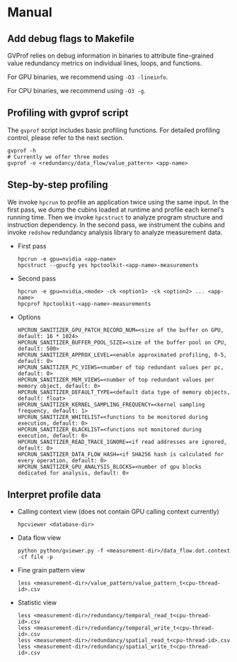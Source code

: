 # Manual

## Add debug flags to Makefile

GVProf relies on debug information in binaries to attribute fine-grained value redundancy metrics on individual lines, loops, and functions. 

For GPU binaries, we recommend using `-O3 -lineinfo`.

For CPU binaries, we recommend using `-O3 -g`.

## Profiling with gvprof script

The `gvprof` script includes basic profiling functions. For detailed profiling control, please refer to the next section.

```
gvprof -h
# Currently we offer three modes
gvprof -e <redundancy/data_flow/value_pattern> <app-name>
```

## Step-by-step profiling

We invoke `hpcrun` to profile an application twice using the same input.
In the first pass, we dump the cubins loaded at runtime and profile each kernel's running time.
Then we invoke `hpcstruct` to analyze program structure and instruction dependency.
In the second pass, we instrument the cubins and invoke `redshow` redundancy analysis library to analyze measurement data.

- First pass
   
      hpcrun -e gpu=nvidia <app-name>
      hpcstruct --gpucfg yes hpctoolkit-<app-name>-measurements
   
- Second pass

      hpcrun -e gpu=nvidia,<mode> -ck <option1> -ck <option2> ... <app-name>
      hpcprof hpctoolkit-<app-name>-measurements    

- Options

      HPCRUN_SANITIZER_GPU_PATCH_RECORD_NUM=<size of the buffer on GPU, default: 16 * 1024>
      HPCRUN_SANITIZER_BUFFER_POOL_SIZE=<size of the buffer pool on CPU, default: 500>
      HPCRUN_SANITIZER_APPROX_LEVEL=<enable approximated profiling, 0-5, default: 0>
      HPCRUN_SANITIZER_PC_VIEWS=<number of top redundant values per pc, default: 0>
      HPCRUN_SANITIZER_MEM_VIEWS=<number of top redundant values per memory object, default: 0>
      HPCRUN_SANITIZER_DEFAULT_TYPE=<default data type of memory objects, default: float>
      HPCRUN_SANITIZER_KERNEL_SAMPLING_FREQUENCY=<kernel sampling frequency, default: 1>
      HPCRUN_SANITIZER_WHITELIST=<functions to be monitored during execution, default: 0>
      HPCRUN_SANITIZER_BLACKLIST=<functions not monitored during execution, default: 0>
      HPCRUN_SANITIZER_READ_TRACE_IGNORE=<if read addresses are ignored, default: 0>
      HPCRUN_SANITIZER_DATA_FLOW_HASH=<if SHA256 hash is calculated for every operation, default: 0>
      HPCRUN_SANITIZER_GPU_ANALYSIS_BLOCKS=<number of gpu blocks dedicated for analysis, default: 0>

## Interpret profile data

- Calling context view (does not contain GPU calling context currently)

      hpcviewer <database-dir>
      
- Data flow view

      python python/gviewer.py -f <measurement-dir>/data_flow.dot.context -cf file -p 

- Fine grain pattern view

      less <measurement-dir>/value_pattern/value_pattern_t<cpu-thread-id>.csv
      
- Statistic view

      less <measurement-dir>/redundancy/temporal_read_t<cpu-thread-id>.csv
      less <measurement-dir>/redundancy/temporal_write_t<cpu-thread-id>.csv
      less <measurement-dir>/redundancy/spatial_read_t<cpu-thread-id>.csv
      less <measurement-dir>/redundancy/spatial_write_t<cpu-thread-id>.csv

